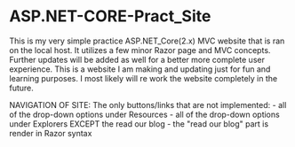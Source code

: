 # ASP.NET-CORE-Pract_Site

This is my very simple practice ASP.NET_Core(2.x) MVC website that is ran on the local host. It utilizes a few minor Razor page and MVC concepts. Further updates will be added as well for a better more complete user experience. This is a website I am making and updating just for fun and learning purposes. I most likely will re work the website completely in the future.

NAVIGATION OF SITE: The only buttons/links that are not implemented: - all of the drop-down options under Resources - all of the drop-down options under Explorers EXCEPT the read our blog - the "read our blog" part is render in Razor syntax
